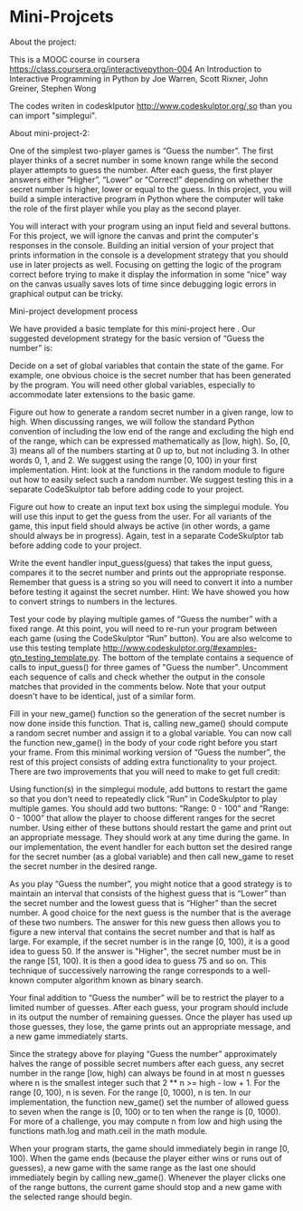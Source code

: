 Mini-Projcets
=============
About the project:

This is a MOOC course in coursera https://class.coursera.org/interactivepython-004 
An Introduction to Interactive Programming in Python by Joe Warren, Scott Rixner, John Greiner, Stephen Wong

The codes writen in codesklputor http://www.codeskulptor.org/,so than you can import "simplegui".


About mini-project-2:


One of the simplest two-player games is “Guess the number”. The first player thinks of a secret number in some known range while the second player attempts to guess the number. After each guess, the first player answers either “Higher”, “Lower” or “Correct!” depending on whether the secret number is higher, lower or equal to the guess. In this project, you will build a simple interactive program in Python where the computer will take the role of the first player while you play as the second player.

You will interact with your program using an input field and several buttons. For this project, we will ignore the canvas and print the computer's responses in the console. Building an initial version of your project that prints information in the console is a development strategy that you should use in later projects as well. Focusing on getting the logic of the program correct before trying to make it display the information in some “nice” way on the canvas usually saves lots of time since debugging logic errors in graphical output can be tricky.

Mini-project development process

We have provided a basic template for this mini-project here . Our suggested development strategy for the basic version of “Guess the number” is:

Decide on a set of global variables that contain the state of the game. For example, one obvious choice is the secret number that has been generated by the program. You will need other global variables, especially to accommodate later extensions to the basic game.

Figure out how to generate a random secret number in a given range, low to high. When discussing ranges, we will follow the standard Python convention of including the low end of the range and excluding the high end of the range, which can be expressed mathematically as [low, high). So, [0, 3) means all of the numbers starting at 0 up to, but not including 3. In other words 0, 1, and 2. We suggest using the range [0, 100) in your first implementation. Hint: look at the functions in the random module to figure out how to easily select such a random number. We suggest testing this in a separate CodeSkulptor tab before adding code to your project.

Figure out how to create an input text box using the simplegui module. You will use this input to get the guess from the user. For all variants of the game, this input field should always be active (in other words, a game should always be in progress). Again, test in a separate CodeSkulptor tab before adding code to your project.

Write the event handler input_guess(guess) that takes the input guess, compares it to the secret number and prints out the appropriate response. Remember that guess is a string so you will need to convert it into a number before testing it against the secret number. Hint: We have showed you how to convert strings to numbers in the lectures.

Test your code by playing multiple games of “Guess the number” with a fixed range. At this point, you will need to re-run your program between each game (using the CodeSkulptor “Run” button).  You are also welcome to use this testing template http://www.codeskulptor.org/#examples-gtn_testing_template.py. The bottom of the template contains a sequence of calls to input_guess() for three games of "Guess the number". Uncomment each sequence of calls and check whether the output in the console matches that provided in the comments below. Note that your output doesn't have to be identical, just of a similar form.

Fill in your new_game() function so the generation of the secret number is now done inside this function. That is, calling new_game() should compute a random secret number and assign it to a global variable. You can now call the function new_game() in the body of your code right before you start your frame.
From this minimal working version of “Guess the number”, the rest of this project consists of adding extra functionality to your project. There are two improvements that you will need to make to get full credit:

Using function(s) in the simplegui module, add buttons to restart the game so that you don't need to repeatedly click “Run” in CodeSkulptor to play multiple games. You should add two buttons: “Range: 0 - 100” and “Range: 0 - 1000” that allow the player to choose different ranges for the secret number. Using either of these buttons should restart the game and print out an appropriate message. They should work at any time during the game. In our implementation, the event handler for each button set the desired range for the secret number (as a global variable) and then call new_game to reset the secret number in the desired range.

As you play “Guess the number”, you might notice that a good strategy is to maintain an interval that consists of the highest guess that is “Lower” than the secret number and the lowest guess that is “Higher” than the secret number. A good choice for the next guess is the number that is the average of these two numbers. The answer for this new guess then allows you to figure a new interval that contains the secret number and that is half as large. For example, if the secret number is in the range [0, 100), it is a good idea to guess 50. If the answer is "Higher", the secret number must be in the range [51, 100). It is then a good idea to guess 75 and so on. This technique of successively narrowing the range corresponds to a well-known computer algorithm known as binary search.

Your final addition to “Guess the number” will be to restrict the player to a limited number of guesses. After each guess, your program should include in its output the number of remaining guesses. Once the player has used up those guesses, they lose, the game prints out an appropriate message, and a new game immediately starts.

Since the strategy above for playing “Guess the number” approximately halves the range of possible secret numbers after each guess, any secret number in the range [low, high) can always be found in at most n guesses where n is the smallest integer such that 2 ** n >= high - low + 1. For the range [0, 100), n is seven. For the range [0, 1000), n is ten. In our implementation, the function new_game() set the number of allowed guess to seven when the range is [0, 100) or to ten when the range is [0, 1000). For more of a challenge, you may compute n from low and high using the functions math.log and math.ceil in the math module.

When your program starts, the game should immediately begin in range [0, 100). When the game ends (because the player either wins or runs out of guesses), a new game with the same range as the last one should immediately begin by calling new_game(). Whenever the player clicks one of the range buttons, the current game should stop and a new game with the selected range should begin.
